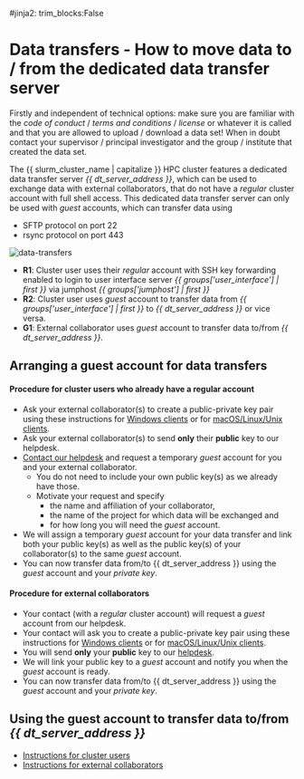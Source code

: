 #jinja2: trim_blocks:False
# Data transfers - How to move data to / from the dedicated data transfer server

Firstly and independent of technical options: make sure you are familiar with the _code of conduct_ / _terms and conditions_ / _license_ or whatever it is called
and that you are allowed to upload / download a data set!
When in doubt contact your supervisor / principal investigator and the group / institute that created the data set.

The {{ slurm_cluster_name | capitalize }} HPC cluster features a dedicated data transfer server _{{ dt_server_address }}_,
which can be used to exchange data with external collaborators,
that do not have a _regular_ cluster account with full shell access.
This dedicated data transfer server can only be used with _guest_ accounts, which can transfer data using

 * SFTP protocol on port 22
 * rsync protocol on port 443

![data-transfers](img/dedicated-dt-server.svg)

 * **R1**: Cluster user uses their _regular_ account with SSH key forwarding enabled to login
    to user interface server _{{ groups['user_interface'] | first }}_
    via jumphost _{{ groups['jumphost'] | first }}_
 * **R2**: Cluster user uses _guest_ account to transfer data from _{{ groups['user_interface'] | first }}_
    to _{{ dt_server_address }}_ or vice versa.
 * **G1**: External collaborator uses _guest_ account to transfer data to/from
    _{{ dt_server_address }}_.

## Arranging a guest account for data transfers

#### Procedure for cluster users who already have a regular account

 * Ask your external collaborator(s) to create a public-private key pair using these instructions
   for [Windows clients](../generate-key-pair-mobaxterm/) or for [macOS/Linux/Unix clients](../generate-key-pair-openssh/).
 * Ask your external collaborator(s) to send **only** their **public** key to our helpdesk.
 * [Contact our helpdesk](../contact/) and request a temporary _guest_ account for you and your external collaborator.
   * You do not need to include your own public key(s) as we already have those.
   * Motivate your request and specify
      * the name and affiliation of your collaborator, 
      * the name of the project for which data will be exchanged and 
      * for how long you will need the _guest_ account.
 * We will assign a temporary _guest_ account for your data transfer and link both your public key(s) as well as the public key(s) of your collaborator(s) to the same _guest_ account.
 * You can now transfer data from/to {{ dt_server_address }} using the _guest_ account and your _private key_.

#### Procedure for external collaborators

 * Your contact (with a _regular_ cluster account) will request a _guest_ account from our helpdesk.
 * Your contact will ask you to create a public-private key pair using these instructions
   for [Windows clients](../generate-key-pair-mobaxterm/) or for [macOS/Linux/Unix clients](../generate-key-pair-openssh/).
 * You will send **only** your **public** key to our [helpdesk](../contact/).
 * We will link your public key to a _guest_ account and notify you when the _guest_ account is ready.
 * You can now transfer data from/to {{ dt_server_address }} using the _guest_ account and your _private key_.

## Using the guest account to transfer data to/from _{{ dt_server_address }}_

 * [Instructions for cluster users](../dedicated-dt-server-cluster-users/)
 * [Instructions for external collaborators](../dedicated-dt-server-external-collaborators/)
